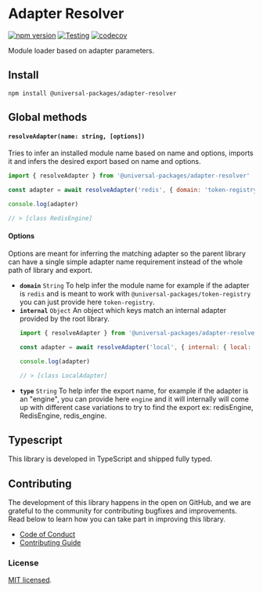 # Adapter Resolver

[![npm version](https://badge.fury.io/js/@universal-packages%2Fadapter-resolver.svg)](https://www.npmjs.com/package/@universal-packages/adapter-resolver)
[![Testing](https://github.com/universal-packages/universal-adapter-resolver/actions/workflows/testing.yml/badge.svg)](https://github.com/universal-packages/universal-adapter-resolver/actions/workflows/testing.yml)
[![codecov](https://codecov.io/gh/universal-packages/universal-adapter-resolver/branch/main/graph/badge.svg?token=CXPJSN8IGL)](https://codecov.io/gh/universal-packages/universal-adapter-resolver)

Module loader based on adapter parameters.

## Install

```shell
npm install @universal-packages/adapter-resolver
```

## Global methods

#### **`resolveAdapter(name: string, [options])`**

Tries to infer an installed module name based on name and options, imports it and infers the desired export based on name and options.

```js
import { resolveAdapter } from '@universal-packages/adapter-resolver'

const adapter = await resolveAdapter('redis', { domain: 'token-registry', type: 'engine' })

console.log(adapter)

// > [class RedisEngine]
```

#### Options

Options are meant for inferring the matching adapter so the parent library can have a single simple adapter name requirement instead of the whole path of library and export.

- **`domain`** `String`
  To help infer the module name for example if the adapter is `redis` and is meant to work with `@universal-packages/token-registry` you can just provide here `token-registry`.
- **`internal`** `Object`
  An object which keys match an internal adapter provided by the root library.
  ```js
  import { resolveAdapter } from '@universal-packages/adapter-resolver'

  const adapter = await resolveAdapter('local', { internal: { local: LocalAdapter } })

  console.log(adapter)

  // > [class LocalAdapter]
  ```
- **`type`** `String`
  To help infer the export name, for example if the adapter is an "engine", you can provide here `engine` and it will internally will come up with different case variations to try to find the export ex: redisEngine, RedisEngine, redis_engine.

## Typescript

This library is developed in TypeScript and shipped fully typed.

## Contributing

The development of this library happens in the open on GitHub, and we are grateful to the community for contributing bugfixes and improvements. Read below to learn how you can take part in improving this library.

- [Code of Conduct](./CODE_OF_CONDUCT.md)
- [Contributing Guide](./CONTRIBUTING.md)

### License

[MIT licensed](./LICENSE).
